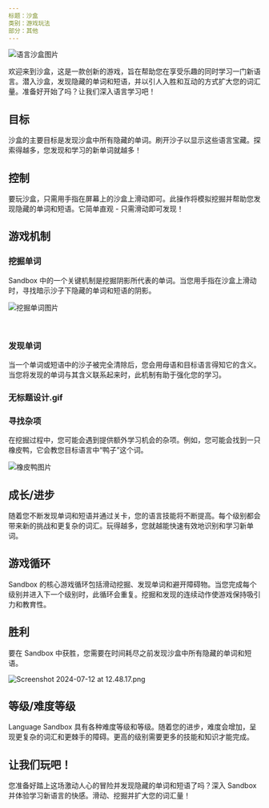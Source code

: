 ```yaml
---
标题：沙盒
类别：游戏玩法
部分：其他
---
```

![语言沙盒图片](https://help.Studycat.com/hc/article_attachments/34873193987353)

欢迎来到沙盒，这是一款创新的游戏，旨在帮助您在享受乐趣的同时学习一门新语言。潜入沙盒，发现隐藏的单词和短语，并以引人入胜和互动的方式扩大您的词汇量。准备好开始了吗？让我们深入语言学习吧！

## 目标

沙盒的主要目标是发现沙盒中所有隐藏的单词。刷开沙子以显示这些语言宝藏。探索得越多，您发现和学习的新单词就越多！

## 控制

要玩沙盒，只需用手指在屏幕上的沙盒上滑动即可。此操作将模拟挖掘并帮助您发现隐藏的单词和短语。它简单直观 - 只需滑动即可发现！

## 游戏机制

### 挖掘单词

Sandbox 中的一个关键机制是挖掘阴影所代表的单词。当您用手指在沙盒上滑动时，寻找暗示沙子下隐藏的单词和短语的阴影。

![挖掘单词图片](https://help.Studycat.com/hc/article_attachments/34873193990169)

 

### 发现单词

当一个单词或短语中的沙子被完全清除后，您会用母语和目标语言得知它的含义。当您将发现的单词与其含义联系起来时，此机制有助于强化您的学习。

### 无标题设计.gif

### 寻找杂项

在挖掘过程中，您可能会遇到提供额外学习机会的杂项。例如，您可能会找到一只橡皮鸭，它会教您目标语言中“鸭子”这个词。

![橡皮鸭图片](https://help.Studycat.com/hc/article_attachments/34873210402585)

## 成长/进步

随着您不断发现单词和短语并通过关卡，您的语言技能将不断提高。每个级别都会带来新的挑战和更复杂的词汇。玩得越多，您就越能快速有效地识别和学习新单词。

## 游戏循环

Sandbox 的核心游戏循环包括滑动挖掘、发现单词和避开障碍物。当您完成每个级别并进入下一个级别时，此循环会重复。挖掘和发现的连续动作使游戏保持吸引力和教育性。

## 胜利

要在 Sandbox 中获胜，您需要在时间耗尽之前发现沙盒中所有隐藏的单词和短语。

![Screenshot 2024-07-12 at 12.48.17.png](https://help.Studycat.com/hc/article_attachments/34967564471577)

## 等级/难度等级

Language Sandbox 具有各种难度等级和等级。随着您的进步，难度会增加，呈现更复杂的词汇和更棘手的障碍。更高的级别需要更多的技能和知识才能完成。

## 让我们玩吧！

您准备好踏上这场激动人心的冒险并发现隐藏的单词和短语了吗？深入 Sandbox 并体验学习新语言的快感。滑动、挖掘并扩大您的词汇量！